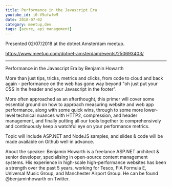 ```yaml
---
title: Performance in the Javascript Era
youtube_id: i0-V9ufwfwM
date: 2018-07-02
category: meetup,dev
tags: [azure, api management]
---
```


Presented 02/07/2018 at the dotnet.Amsterdam meetup.

https://www.meetup.com/dotnet-amsterdam/events/250693403/

---

Performance in the Javascript Era by Benjamin Howarth

More than just tips, tricks, metrics and clicks, from code to cloud and back again - performance on the web has gone way beyond "oh just put your CSS in the header and your Javascript in the footer".

More often approached as an afterthought, this primer will cover some essential ground on how to approach measuring website and web app performance, along with some quick wins, through to some more lower-level technical nuances with HTTP2, compression, and header management, and finally putting all our tools together to comprehensively and continuously keep a watchful eye on your performance metrics.

Topic will include ASP.NET and NodeJS samples, and slides & code will be made available on Github well in advance.

About the speaker:
Benjamin Howarth is a freelance ASP.NET architect & senior developer, specialising in open-source content management systems. His experience in high-scale high-performance websites has been a strength over the past 5 years, working for Tesco, FIA Formula E, Universal Music Group, and Manchester Airport Group. He can be found @benjaminhowarth on Twitter.